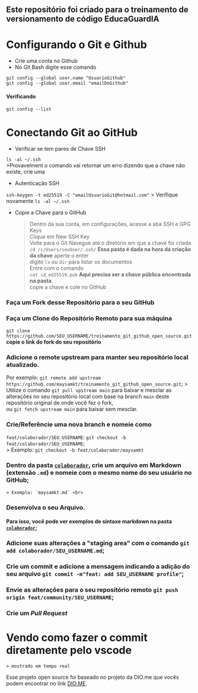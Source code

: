 ## Este repositório foi criado para o treinamento de versionamento de código EducaGuardIA

# Configurando o Git e Github

* Crie uma conta no Github
* No Git Bash digite esse comando

`git config --global user.name "UsuarioGithub"` <br>
`git config --global user.email "emailDoGithub"`

#### Verificando

`git config --list`

# Conectando Git ao GitHub

* Verificar se tem pares de Chave SSH

`ls -al ~/.ssh` <br>
    >Provavelment o comando vai retornar um erro dizendo que a chave não existe, crie uma

*  Autenticação SSH

`ssh-keygen -t ed25519 -C "emailUsuarioGit@hotmail.com"`
    > Verifique novamente 
    `ls -al ~/.ssh`

* Copie a Chave para o GitHub

    > Dentro da sua conta, em configurações, acesse a aba SSH e GPG Keys <br>
    > Clique em New SSH Key <br>
    > Volte para o Git Navegue até o diretório em que a chave foi criada <br>
`cd /c/Users/seuUser/.ssh/` **Essa pasta é dada na hora da criação da chave** aperte o enter <br>
    > digite `ls` ou `dir` para listar os documentos <br>
    > Entre com o comando <br>
`cat id_ed25519.pub` **Aqui precisa ser a chave pública encontrada na pasta** <br>
    > copie a chave e cole no GitHub

### Faça um Fork desse Repositório para o seu GitHub
### Faça um Clone do Repositório Remoto para sua máquina

`git clone https://github.com/SEU_USERNAME/treinamento_git_github_open_source.git` **copie o link do fork do seu repositório**

### Adicione o remote upstream para manter seu repositório local atualizado. 
Por exemplo: `git remote add upstream https://github.com/maysamkt/treinamento_git_github_open_source.git`;
    > Utilize o comando `git pull upstream main` para baixar e mesclar as alterações no seu repositório local com base na branch `main` deste repositório original de onde você fez o fork, <br> ou `git fetch upstream main` para baixar sem mesclar. 

### Crie/Referêncie uma nova **branch** e nomeie como 
`feat/colaborador/SEU_USERNAME`: `git checkout -b feat/colaborador/SEU_USERNAME`; <br>
    > Exemplo: `git checkout -b feat/colaborador/maysamkt`

### Dentro da pasta [`colaborador`](https://github.com/Maysamkt/treinamento_git_github_open_source/blob/main/colaborador/), crie um arquivo em Markdown (extensão `.md`) e nomeie com o mesmo nome do seu usuário no GitHub;
    > Exemplo: `maysamkt.md` <br>

###  Desenvolva o seu Arquivo. 
#### Para isso, você pode ver exemplos de sintaxe markdown na pasta [`colaborador`](https://github.com/Maysamkt/treinamento_git_github_open_source/blob/main/colaborador/);

### Adicione suas alterações a "staging area" com o comando `git add colaborador/SEU_USERNAME.md`;
### Crie um commit e adicione a mensagem indicando a adição do seu arquivo `git commit -m"feat: add SEU_USERNAME profile"`;
### Envie as alterações para o seu repositório remoto `git push origin feat/community/SEU_USERNAME`;
### Crie um *Pull Request*

# Vendo como fazer o commit diretamente pelo vscode
    > mostrado em tempo real

Esse projeto open source foi baseado no projeto da DIO.me que vocês podem encontrar no link [DIO.ME](https://github.com/digitalinnovationone/dio-lab-open-source.git).


